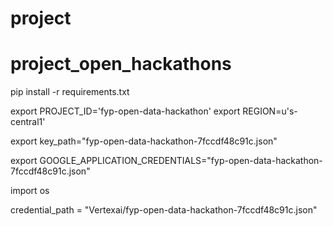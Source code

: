 # project

# project_open_hackathons

pip install -r requirements.txt

export PROJECT_ID='fyp-open-data-hackathon'
export REGION=u's-central1'

export key_path="fyp-open-data-hackathon-7fccdf48c91c.json"

export GOOGLE_APPLICATION_CREDENTIALS="fyp-open-data-hackathon-7fccdf48c91c.json"


import os

credential_path = "Vertexai/fyp-open-data-hackathon-7fccdf48c91c.json"